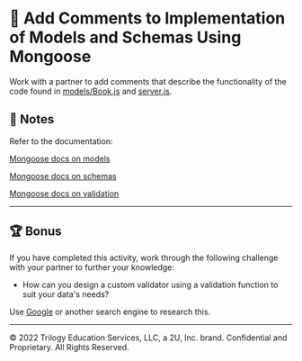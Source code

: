 # 📐 Add Comments to Implementation of Models and Schemas Using Mongoose

Work with a partner to add comments that describe the functionality of the code found in [models/Book.js](Unsolved/models/Book.js) and [server.js](Unsolved/server.js).

## 📝 Notes

Refer to the documentation:

[Mongoose docs on models](https://mongoosejs.com/docs/models.html)

[Mongoose docs on schemas](https://mongoosejs.com/docs/guide.html)

[Mongoose docs on validation](https://mongoosejs.com/docs/validation.html)

---

## 🏆 Bonus

If you have completed this activity, work through the following challenge with your partner to further your knowledge:

* How can you design a custom validator using a validation function to suit your data's needs?

Use [Google](https://www.google.com) or another search engine to research this.

---
© 2022 Trilogy Education Services, LLC, a 2U, Inc. brand. Confidential and Proprietary. All Rights Reserved.
